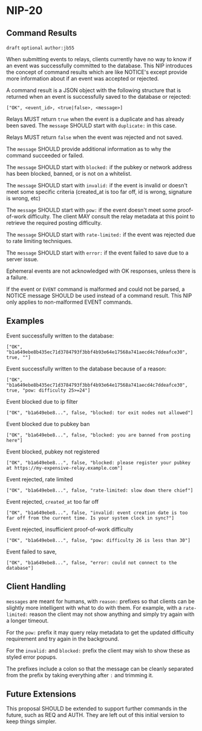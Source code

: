 NIP-20
======


Command Results
---------------

`draft` `optional` `author:jb55`

When submitting events to relays, clients currently have no way to know if an event was successfully committed to the database. This NIP introduces the concept of command results which are like NOTICE's except provide more information about if an event was accepted or rejected.

A command result is a JSON object with the following structure that is returned when an event is successfully saved to the database or rejected:

    ["OK", <event_id>, <true|false>, <message>]

Relays MUST return `true` when the event is a duplicate and has already been saved. The `message` SHOULD start with `duplicate:` in this case.

Relays MUST return `false` when the event was rejected and not saved.

The `message` SHOULD provide additional information as to why the command succeeded or failed.

The `message` SHOULD start with `blocked:` if the pubkey or network address has been blocked, banned, or is not on a whitelist.

The `message` SHOULD start with `invalid:` if the event is invalid or doesn't meet some specific criteria (created_at is too far off, id is wrong, signature is wrong, etc)

The `message` SHOULD start with `pow:` if the event doesn't meet some proof-of-work difficulty. The client MAY consult the relay metadata at this point to retrieve the required posting difficulty.

The `message` SHOULD start with `rate-limited:` if the event was rejected due to rate limiting techniques.

The `message` SHOULD start with `error:` if the event failed to save due to a server issue.

Ephemeral events are not acknowledged with OK responses, unless there is a failure.

If the event or `EVENT` command is malformed and could not be parsed, a NOTICE message SHOULD be used instead of a command result. This NIP only applies to non-malformed EVENT commands.


Examples
--------

Event successfully written to the database:

    ["OK", "b1a649ebe8b435ec71d3784793f3bbf4b93e64e17568a741aecd4c7ddeafce30", true, ""]

Event successfully written to the database because of a reason:

    ["OK", "b1a649ebe8b435ec71d3784793f3bbf4b93e64e17568a741aecd4c7ddeafce30", true, "pow: difficulty 25>=24"]

Event blocked due to ip filter

    ["OK", "b1a649ebe8...", false, "blocked: tor exit nodes not allowed"]

Event blocked due to pubkey ban

    ["OK", "b1a649ebe8...", false, "blocked: you are banned from posting here"]

Event blocked, pubkey not registered

    ["OK", "b1a649ebe8...", false, "blocked: please register your pubkey at https://my-expensive-relay.example.com"]

Event rejected, rate limited

    ["OK", "b1a649ebe8...", false, "rate-limited: slow down there chief"]

Event rejected, `created_at` too far off

    ["OK", "b1a649ebe8...", false, "invalid: event creation date is too far off from the current time. Is your system clock in sync?"]

Event rejected, insufficient proof-of-work difficulty

    ["OK", "b1a649ebe8...", false, "pow: difficulty 26 is less than 30"]

Event failed to save, 

    ["OK", "b1a649ebe8...", false, "error: could not connect to the database"]



Client Handling
---------------

`messages` are meant for humans, with `reason:` prefixes so that clients can be slightly more intelligent with what to do with them. For example, with a `rate-limited:` reason the client may not show anything and simply try again with a longer timeout.

For the `pow:` prefix it may query relay metadata to get the updated difficulty requirement and try again in the background.

For the `invalid:` and `blocked:` prefix the client may wish to show these as styled error popups.

The prefixes include a colon so that the message can be cleanly separated from the prefix by taking everything after `:` and trimming it.


Future Extensions
-----------------

This proposal SHOULD be extended to support further commands in the future, such as REQ and AUTH. They are left out of this initial version to keep things simpler.
